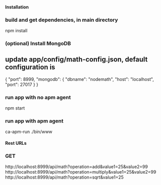 #### Installation
### build and get dependencies, in main directory
npm install

### (optional) Install MongoDB
## update app/config/math-config.json, default configuration is
{
  "port": 8999,
  "mongodb": {
    "dbname": "nodemath",
    "host": "localhost",
    "port": 27017
  }
}

### run app with no apm agent
npm start

### run app with apm agent
ca-apm-run ./bin/www

#### Rest URLs
### GET
http://localhost:8999/api/math?operation=add&value1=25&value2=99
http://localhost:8999/api/math?operation=multiply&value1=25&value2=99
http://localhost:8999/api/math?operation=sqrt&value1=25






